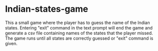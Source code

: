 # Indian-states-game
This a small game where the player has to guess the name of the Indian states.
Entering "exit" command in the text prompt will end the game and generate a csv file containing names of the states that the player missed.
The game runs until all states are correctly guessed or "exit" command is given.
